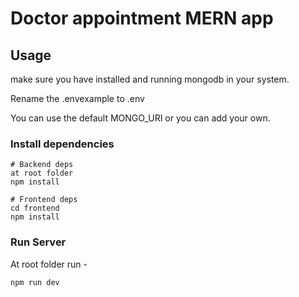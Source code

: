 # Doctor appointment MERN app

## Usage

make sure you have installed and running mongodb in your system.

Rename the .envexample to .env

You can use the default MONGO_URI or you can add your own.

### Install dependencies

```
# Backend deps
at root folder
npm install

# Frontend deps
cd frontend
npm install
```

### Run Server

At root folder run -

```
npm run dev
```
